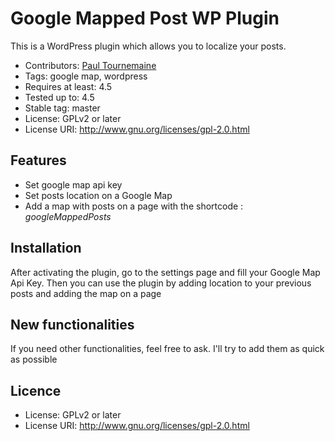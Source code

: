 # Google Mapped Post WP Plugin

This is a WordPress plugin which allows you to localize your posts. 

* Contributors: [Paul Tournemaine](https://github.com/ptournem)
* Tags: google map, wordpress
* Requires at least: 4.5
* Tested up to: 4.5
* Stable tag: master
* License: GPLv2 or later
* License URI: http://www.gnu.org/licenses/gpl-2.0.html

## Features

* Set google map api key
* Set posts location on a Google Map
* Add a map with posts on a page with the shortcode : *googleMappedPosts*

## Installation 

After activating the plugin, go to the settings page and fill your Google Map Api Key. 
Then you can use the plugin by adding location to your previous posts and adding the map on a page 

## New functionalities 

If you need other functionalities, feel free to ask. I'll try to add them as quick as possible

## Licence

* License: GPLv2 or later
* License URI: http://www.gnu.org/licenses/gpl-2.0.html

